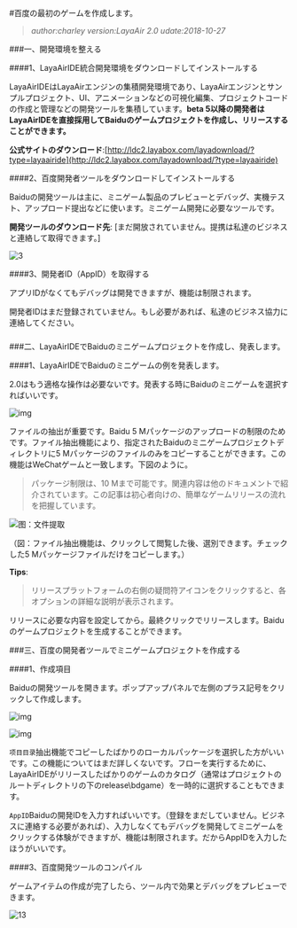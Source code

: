 #百度の最初のゲームを作成します。

>*author:charley version:LayaAir 2.0 udate:2018-10-27*

###一、開発環境を整える

####1、LayaAirIDE統合開発環境をダウンロードしてインストールする

LayaAirIDEはLayaAirエンジンの集積開発環境であり、LayaAirエンジンとサンプルプロジェクト、UI、アニメーションなどの可視化編集、プロジェクトコードの作成と管理などの開発ツールを集積しています。**beta 5以降の開発者はLayaAirIDEを直接採用してBaiduのゲームプロジェクトを作成し、リリースすることができます。**

**公式サイトのダウンロード**:[http://ldc2.layabox.com/layadownload/?type=layaairide](http://ldc2.layabox.com/layadownload/?type=layaairide)



####2、百度開発者ツールをダウンロードしてインストールする

Baiduの開発ツールは主に、ミニゲーム製品のプレビューとデバッグ、実機テスト、アップロード提出などに使います。ミニゲーム開発に必要なツールです。

**開発ツールのダウンロード先**:
[まだ開放されていません。提携は私達のビジネスと連絡して取得できます。]

![3](img/暂无截图.png)  







####3、開発者ID（AppID）を取得する

アプリIDがなくてもデバッグは開発できますが、機能は制限されます。

開発者IDはまだ登録されていません。もし必要があれば、私達のビジネス協力に連絡してください。

###

###二、LayaAirIDEでBaiduのミニゲームプロジェクトを作成し、発表します。

####1、LayaAirIDEでBaiduのミニゲームの例を発表します。

2.0はもう適格な操作は必要ないです。発表する時にBaiduのミニゲームを選択すればいいです。

![img](img/baidu.png)





ファイルの抽出が重要です。Baidu 5 Mパッケージのアップロードの制限のためです。ファイル抽出機能により、指定されたBaiduのミニゲームプロジェクトディレクトリに5 Mパッケージのファイルのみをコピーすることができます。この機能はWeChatゲームと一致します。下図のように。

>パッケージ制限は、10 Mまで可能です。関連内容は他のドキュメントで紹介されています。この記事は初心者向けの、簡単なゲームリリースの流れを把握しています。

![图：文件提取](img/2-4.png) 

（図：ファイル抽出機能は、クリックして閲覧した後、選別できます。チェックした5 Mパッケージファイルだけをコピーします。）

**Tips**:

>リリースプラットフォームの右側の疑問符アイコンをクリックすると、各オプションの詳細な説明が表示されます。

リリースに必要な内容を設定してから。最終クリックでリリースします。Baiduのゲームプロジェクトを生成することができます。



###三、百度の開発者ツールでミニゲームプロジェクトを作成する

####1、作成項目

Baiduの開発ツールを開きます。ポップアップパネルで左側のプラス記号をクリックして作成します。

![img](img/baidu0.png) 

  ![img](img/baidu1.png)

`项目目录`抽出機能でコピーしたばかりのローカルパッケージを選択した方がいいです。この機能についてはまだ詳しくないです。フローを実行するために、LayaAirIDEがリリースしたばかりのゲームのカタログ（通常はプロジェクトのルートディレクトリの下のrelease\bdgame）を一時的に選択することもできます。

`AppID`Baiduの開発IDを入力すればいいです。（登録をまだしていません。ビジネスに連絡する必要があれば）、入力しなくてもデバッグを開発してミニゲームをクリックする体験ができますが、機能は制限されます。だからAppIDを入力したほうがいいです。



####3、百度開発ツールのコンパイル

ゲームアイテムの作成が完了したら、ツール内で効果とデバッグをプレビューできます。

![13](img/baidu2.png) 







